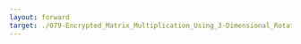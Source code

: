```yaml
---
layout: forward
target: ./079-Encrypted_Matrix_Multiplication_Using_3-Dimensional_Rotations
---
```

